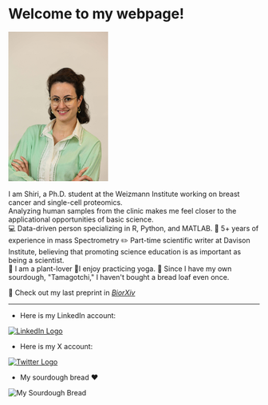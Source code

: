 # **Welcome to my webpage!** <br>
<img src="https://github.com/Shirikara/shirikara.github.io/raw/main/wiz (388).jpg" alt="My Profile Picture" width="200">


I am Shiri, a Ph.D. student at the Weizmann Institute working on breast cancer and single-cell proteomics.<br> 
Analyzing human samples from the clinic makes me feel closer to the applicational opportunities of basic science.<br> 
💻 Data-driven person specializing in R, Python, and MATLAB.<be>
🔬 5+ years of experience in mass Spectrometry
✏️ Part-time scientific writer at Davison Institute, believing that promoting science education is as important as being a scientist.<br> 
🌱 I am a plant-lover
🧘I enjoy practicing yoga.
🍞 Since I have my own sourdough, "Tamagotchi," I haven't bought a bread loaf even once. <be>

📝 Check out my last preprint in [_BiorXiv_](https://www.biorxiv.org/content/10.1101/2024.11.01.621461v1)

--- 

- Here is my LinkedIn account:<br>
<a href="https://www.linkedin.com/in/shiri-karagach-73b381138/" target="_blank">
    <img src="https://github.com/user-attachments/assets/6d8a0342-dbf6-4261-9ab9-8f4222535718" alt="LinkedIn Logo" width="40">
</a>

- Here is my X account: <br>

<a href="https://twitter.com/SKaragach" target="_blank">
    <img src="https://img.freepik.com/free-vector/new-twitter-logo-x-icon-black-background_1017-45427.jpg?t=st=1730800278~exp=1730803878~hmac=5448a6040160db7e9baca77a228b669ebc855fd20239ae9fa911f7af86f516e2&w=996" alt="Twitter Logo" width="40">
</a>

- My sourdough bread ❤️
<img src="https://github.com/Shirikara/shirikara.github.io/raw/main/IMG_20230601_082702.jpg" alt="My Sourdough Bread" width="200">
